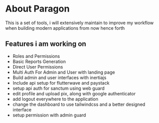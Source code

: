 # About Paragon
This is a set of tools, i will extensively maintain to improve my workflow when building modern applications from now hence forth

## Features i  am working on
- Roles and Permissions
- Basic Reports Generation
- Direct User Permissions
- Multi Auth For Admin and User with landing page
- Build admin and user interfaces with inertiajs
- Include api setup for flutterwave and paystack
- setup api auth for sanctum using web guard
- edit profile and upload pix, along with google authenticator
- add logout everywhere to the application
- change the dashboard to use tailwindcss and a better designed interface
- setup permission with admin guard
